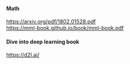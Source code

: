 #### Math
https://arxiv.org/pdf/1802.01528.pdf  
https://mml-book.github.io/book/mml-book.pdf  

#### Dive into deep learning book
https://d2l.ai/  
